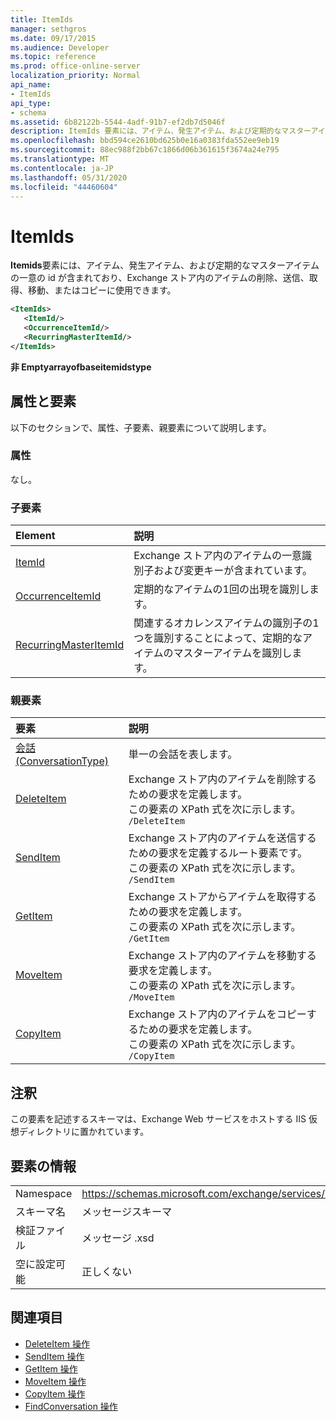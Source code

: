 ```yaml
---
title: ItemIds
manager: sethgros
ms.date: 09/17/2015
ms.audience: Developer
ms.topic: reference
ms.prod: office-online-server
localization_priority: Normal
api_name:
- ItemIds
api_type:
- schema
ms.assetid: 6b82122b-5544-4adf-91b7-ef2db7d5046f
description: ItemIds 要素には、アイテム、発生アイテム、および定期的なマスターアイテムの一意の id が含まれており、Exchange ストア内のアイテムの削除、送信、取得、移動、またはコピーに使用できます。
ms.openlocfilehash: bbd594ce2610bd625b0e16a0383fda552ee9eb19
ms.sourcegitcommit: 88ec988f2bb67c1866d06b361615f3674a24e795
ms.translationtype: MT
ms.contentlocale: ja-JP
ms.lasthandoff: 05/31/2020
ms.locfileid: "44460604"
---
```

# <a name="itemids"></a>ItemIds
  
**Itemids**要素には、アイテム、発生アイテム、および定期的なマスターアイテムの一意の id が含まれており、Exchange ストア内のアイテムの削除、送信、取得、移動、またはコピーに使用できます。
  
```xml
<ItemIds>
   <ItemId/>
   <OccurrenceItemId/>
   <RecurringMasterItemId/>
</ItemIds>
```

**非 Emptyarrayofbaseitemidstype**

## <a name="attributes-and-elements"></a>属性と要素

以下のセクションで、属性、子要素、親要素について説明します。 
  
### <a name="attributes"></a>属性

なし。
  
### <a name="child-elements"></a>子要素

|**Element**|**説明**|
|:-----|:-----|
|[ItemId](itemid.md) <br/> |Exchange ストア内のアイテムの一意識別子および変更キーが含まれています。  <br/> |
|[OccurrenceItemId](occurrenceitemid.md) <br/> |定期的なアイテムの1回の出現を識別します。  <br/> |
|[RecurringMasterItemId](recurringmasteritemid.md) <br/> |関連するオカレンスアイテムの識別子の1つを識別することによって、定期的なアイテムのマスターアイテムを識別します。  <br/> |
   
### <a name="parent-elements"></a>親要素

|**要素**|**説明**|
|:-----|:-----|
|[会話 (ConversationType)](conversation-conversationtype.md) <br/> |単一の会話を表します。  <br/> |
|[DeleteItem](deleteitem.md) <br/> |Exchange ストア内のアイテムを削除するための要求を定義します。  <br/> この要素の XPath 式を次に示します。  <br/>  `/DeleteItem` <br/> |
|[SendItem](senditem.md) <br/> |Exchange ストア内のアイテムを送信するための要求を定義するルート要素です。  <br/> この要素の XPath 式を次に示します。  <br/>  `/SendItem` <br/> |
|[GetItem](getitem.md) <br/> |Exchange ストアからアイテムを取得するための要求を定義します。  <br/> この要素の XPath 式を次に示します。  <br/>  `/GetItem` <br/> |
|[MoveItem](moveitem.md) <br/> |Exchange ストア内のアイテムを移動する要求を定義します。  <br/> この要素の XPath 式を次に示します。  <br/>  `/MoveItem` <br/> |
|[CopyItem](copyitem.md) <br/> |Exchange ストア内のアイテムをコピーするための要求を定義します。  <br/> この要素の XPath 式を次に示します。  <br/>  `/CopyItem` <br/> |
   
## <a name="remarks"></a>注釈

この要素を記述するスキーマは、Exchange Web サービスをホストする IIS 仮想ディレクトリに置かれています。
  
## <a name="element-information"></a>要素の情報

|||
|:-----|:-----|
|Namespace  <br/> |https://schemas.microsoft.com/exchange/services/2006/messages  <br/> |
|スキーマ名  <br/> |メッセージスキーマ  <br/> |
|検証ファイル  <br/> |メッセージ .xsd  <br/> |
|空に設定可能  <br/> |正しくない  <br/> |
   
## <a name="see-also"></a>関連項目

- [DeleteItem 操作](deleteitem-operation.md)
- [SendItem 操作](senditem-operation.md) 
- 
  [GetItem 操作](getitem-operation.md)
- 
  [MoveItem 操作](moveitem-operation.md)
- 
  [CopyItem 操作](copyitem-operation.md)
- [FindConversation 操作](findconversation-operation.md)

